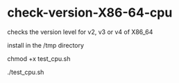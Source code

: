 # check-version-X86-64-cpu
checks the version level for v2, v3 or v4 of X86_64

install in the /tmp directory

chmod +x test_cpu.sh

./test_cpu.sh

